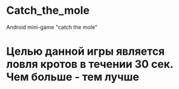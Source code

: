 # Catch_the_mole
Android  mini-game "catch the mole"

# Целью данной игры является ловля кротов в течении 30 сек. Чем больше - тем лучше
